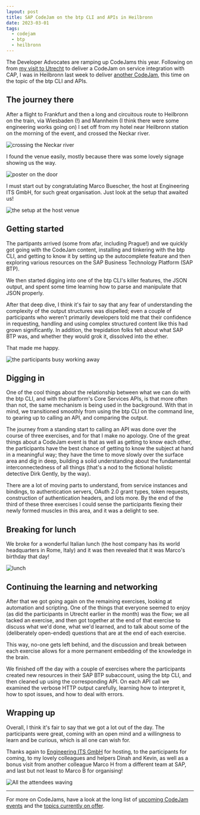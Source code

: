 ```yaml
---
layout: post
title: SAP CodeJam on the btp CLI and APIs in Heilbronn
date: 2023-03-01
tags:
  - codejam
  - btp
  - heilbronn
---
```


The Developer Advocates are ramping up CodeJams this year. Following on from [my visit to Utrecht](/blog/posts/2023/02/11/sap-codejam-on-service-integration-with-cap-in-utrecht/) to deliver a CodeJam on service integration with CAP, I was in Heilbronn last week to deliver [another CodeJam](https://groups.community.sap.com/t5/sap-codejam/sap-codejam-btp-hands-on-with-the-btp-cli-and-apis-heilbronn-de/ev-p/130512), this time on the topic of the btp CLI and APIs. 

## The journey there

After a flight to Frankfurt and then a long and circuitous route to Heilbronn on the train, via Wiesbaden (!) and Mannheim (I think there were some engineering works going on) I set off from my hotel near Heilbronn station on the morning of the event, and crossed the Neckar river. 

![crossing the Neckar river](/images/2023/03/neckar.jpg)

I found the venue easily, mostly because there was some lovely signage showing us the way.

![poster on the door](/images/2023/03/poster-on-door.jpg)

I must start out by congratulating Marco Buescher, the host at Engineering ITS GmbH, for such great organisation. Just look at the setup that awaited us! 

![the setup at the host venue](/images/2023/03/setup.jpg)

## Getting started

The partipants arrived (some from afar, including Prague!) and we quickly got going with the CodeJam content, installing and tinkering with the btp CLI, and getting to know it by setting up the autocomplete feature and then exploring various resources on the SAP Business Technology Platform (SAP BTP). 

We then started digging into one of the btp CLI's killer features, the JSON output, and spent some time learning how to parse and manipulate that JSON properly. 

After that deep dive, I think it's fair to say that any fear of understanding the complexity of the output structures was dispelled; even a couple of participants who weren't primarily developers told me that their confidence in requesting, handling and using complex structured content like this had grown significantly. In addition, the trepidation folks felt about what SAP BTP was, and whether they would grok it, dissolved into the ether. 

That made me happy.

![the participants busy working away](/images/2023/03/working.jpg)

## Digging in

One of the cool things about the relationship between what we can do with the btp CLI, and with the platform's Core Services APIs, is that more often than not, the same mechanism is being used in the background. With that in mind, we transitioned smoothly from using the btp CLI on the command line, to gearing up to calling an API, and comparing the output.

The journey from a standing start to calling an API was done over the course of three exercises, and for that I make no apology. One of the great things about a CodeJam event is that as well as getting to know each other, the participants have the best chance of getting to know the subject at hand in a meaningful way; they have the time to move slowly over the surface area and dig in deep, building a solid understanding about the fundamental interconnectedness of all things (that's a nod to the fictional holistic detective Dirk Gently, by the way). 

There are a lot of moving parts to understand, from service instances and bindings, to authentication servers, OAuth 2.0 grant types, token requests, construction of authentication headers, and lots more. By the end of the third of these three exercises I could sense the participants flexing their newly formed muscles in this area, and it was a delight to see.

## Breaking for lunch

We broke for a wonderful Italian lunch (the host company has its world headquarters in Rome, Italy) and it was then revealed that it was Marco's birthday that day! 

![lunch](/images/2023/03/lunch.jpg)

## Continuing the learning and networking

After that we got going again on the remaining exercises, looking at automation and scripting. One of the things that everyone seemed to enjoy (as did the participants in Utrecht earlier in the month) was the flow; we all tacked an exercise, and then got together at the end of that exercise to discuss what we'd done, what we'd learned, and to talk about some of the (deliberately open-ended) questions that are at the end of each exercise. 

This way, no-one gets left behind, and the discussion and break between each exercise allows for a more permanent embedding of the knowledge in the brain.

We finished off the day with a couple of exercises where the participants created new resources in their SAP BTP subaccount, using the btp CLI, and then cleaned up using the corresponding API. On each API call we examined the verbose HTTP output carefully, learning how to interpret it, how to spot issues, and how to deal with errors. 

## Wrapping up

Overall, I think it's fair to say that we got a lot out of the day. The participants were great, coming with an open mind and a willingness to learn and be curious, which is all one can wish for.

Thanks again to [Engineering ITS GmbH](https://eng-its.de/) for hosting, to the participants for coming, to my lovely colleagues and helpers Dinah and Kevin, as well as a bonus visit from another colleague Marco H from a different team at SAP, and last but not least to Marco B for organising!

![All the attendees waving](/images/2023/03/waving.jpg)

---

For more on CodeJams, have a look at the long list of [upcoming CodeJam events](https://groups.community.sap.com/t5/sap-codejam/eb-p/codejam-events) and the [topics currently on offer](https://groups.community.sap.com/t5/sap-codejam-blog-posts/sap-codejam-topics/ba-p/221407). 

